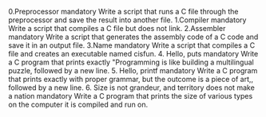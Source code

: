 0.Preprocessor
mandatory
Write a script that runs a C file through the preprocessor and save the result into another file.
1.Compiler mandatory
Write a script that compiles a C file but does not link.
2.Assembler mandatory
Write a script that generates the assembly code of a C code and save it in an output file.
3.Name mandatory
Write a script that compiles a C file and creates an executable named cisfun.
4. Hello, puts mandatory
Write a C program that prints exactly "Programming is like building a multilingual puzzle, followed by a new line.
5. Hello, printf mandatory
Write a C program that prints exactly with proper grammar, but the outcome is a piece of art,, followed by a new line.
6. Size is not grandeur, and territory does not make a nation mandatory
Write a C program that prints the size of various types on the computer it is compiled and run on.
